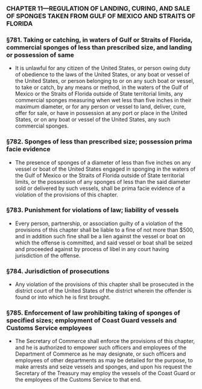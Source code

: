 ### **CHAPTER 11—REGULATION OF LANDING, CURING, AND SALE OF SPONGES TAKEN FROM GULF OF MEXICO AND STRAITS OF FLORIDA**

### §781. Taking or catching, in waters of Gulf or Straits of Florida, commercial sponges of less than prescribed size, and landing or possession of same
* It is unlawful for any citizen of the United States, or person owing duty of obedience to the laws of the United States, or any boat or vessel of the United States, or person belonging to or on any such boat or vessel, to take or catch, by any means or method, in the waters of the Gulf of Mexico or the Straits of Florida outside of State territorial limits, any commercial sponges measuring when wet less than five inches in their maximum diameter, or for any person or vessel to land, deliver, cure, offer for sale, or have in possession at any port or place in the United States, or on any boat or vessel of the United States, any such commercial sponges.

### §782. Sponges of less than prescribed size; possession prima facie evidence
* The presence of sponges of a diameter of less than five inches on any vessel or boat of the United States engaged in sponging in the waters of the Gulf of Mexico or the Straits of Florida outside of State territorial limits, or the possession of any sponges of less than the said diameter sold or delivered by such vessels, shall be prima facie evidence of a violation of the provisions of this chapter.

### §783. Punishment for violations of law; liability of vessels
* Every person, partnership, or association guilty of a violation of the provisions of this chapter shall be liable to a fine of not more than $500, and in addition such fine shall be a lien against the vessel or boat on which the offense is committed, and said vessel or boat shall be seized and proceeded against by process of libel in any court having jurisdiction of the offense.

### §784. Jurisdiction of prosecutions
* Any violation of the provisions of this chapter shall be prosecuted in the district court of the United States of the district wherein the offender is found or into which he is first brought.

### §785. Enforcement of law prohibiting taking of sponges of specified sizes; employment of Coast Guard vessels and Customs Service employees
* The Secretary of Commerce shall enforce the provisions of this chapter, and he is authorized to empower such officers and employees of the Department of Commerce as he may designate, or such officers and employees of other departments as may be detailed for the purpose, to make arrests and seize vessels and sponges, and upon his request the Secretary of the Treasury may employ the vessels of the Coast Guard or the employees of the Customs Service to that end.